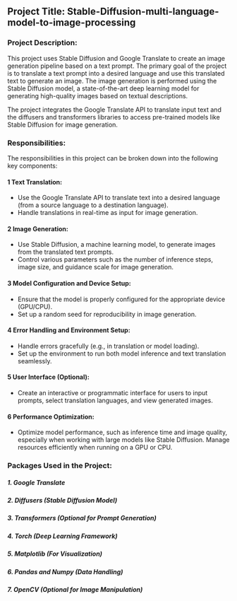 ## Project Title: Stable-Diffusion-multi-language-model-to-image-processing

### Project Description:
This project uses Stable Diffusion and Google Translate to create an image generation pipeline based on a text prompt. The primary goal of the project is to translate a text prompt into a desired language and use this translated text to generate an image. The image generation is performed using the Stable Diffusion model, a state-of-the-art deep learning model for generating high-quality images based on textual descriptions.

The project integrates the Google Translate API to translate input text and the diffusers and transformers libraries to access pre-trained models like Stable Diffusion for image generation.

### Responsibilities:
The responsibilities in this project can be broken down into the following key components:

#### 1 Text Translation:
* Use the Google Translate API to translate text into a desired language (from a source language to a destination language).
* Handle translations in real-time as input for image generation.

#### 2 Image Generation:
* Use Stable Diffusion, a machine learning model, to generate images from the translated text prompts.
* Control various parameters such as the number of inference steps, image size, and guidance scale for image generation.
  
#### 3 Model Configuration and Device Setup:
* Ensure that the model is properly configured for the appropriate device (GPU/CPU).
* Set up a random seed for reproducibility in image generation.
  
#### 4 Error Handling and Environment Setup:
* Handle errors gracefully (e.g., in translation or model loading).
* Set up the environment to run both model inference and text translation seamlessly.
 
#### 5 User Interface (Optional):
* Create an interactive or programmatic interface for users to input prompts, select translation languages, and view generated images.
  
#### 6 Performance Optimization:
* Optimize model performance, such as inference time and image quality, especially when working with large models like Stable Diffusion.
Manage resources efficiently when running on a GPU or CPU.


### Packages Used in the Project:
##### 1. Google Translate
##### 2. Diffusers (Stable Diffusion Model)
##### 3. Transformers (Optional for Prompt Generation)
##### 4. Torch (Deep Learning Framework)
##### 5. Matplotlib (For Visualization)
##### 6. Pandas and Numpy (Data Handling)
##### 7. OpenCV (Optional for Image Manipulation)
